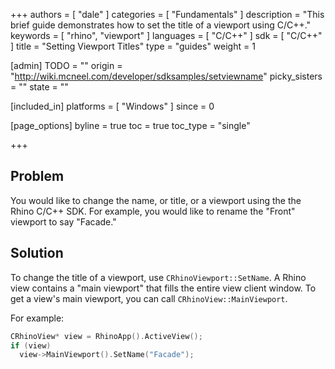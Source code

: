 +++
authors = [ "dale" ]
categories = [ "Fundamentals" ]
description = "This brief guide demonstrates how to set the title of a viewport using C/C++."
keywords = [ "rhino", "viewport" ]
languages = [ "C/C++" ]
sdk = [ "C/C++" ]
title = "Setting Viewport Titles"
type = "guides"
weight = 1

[admin]
TODO = ""
origin = "http://wiki.mcneel.com/developer/sdksamples/setviewname"
picky_sisters = ""
state = ""

[included_in]
platforms = [ "Windows" ]
since = 0

[page_options]
byline = true
toc = true
toc_type = "single"

+++

 
## Problem

You would like to change the name, or title, or a viewport using the the Rhino C/C++ SDK.  For example, you would like to rename the "Front" viewport to say "Facade."

## Solution

To change the title of a viewport, use `CRhinoViewport::SetName`.  A Rhino view contains a "main viewport" that fills the entire view client window.  To get a view's main viewport, you can call `CRhinoView::MainViewport`.

For example:

```cpp
CRhinoView* view = RhinoApp().ActiveView();
if (view)
  view->MainViewport().SetName("Facade");
```
